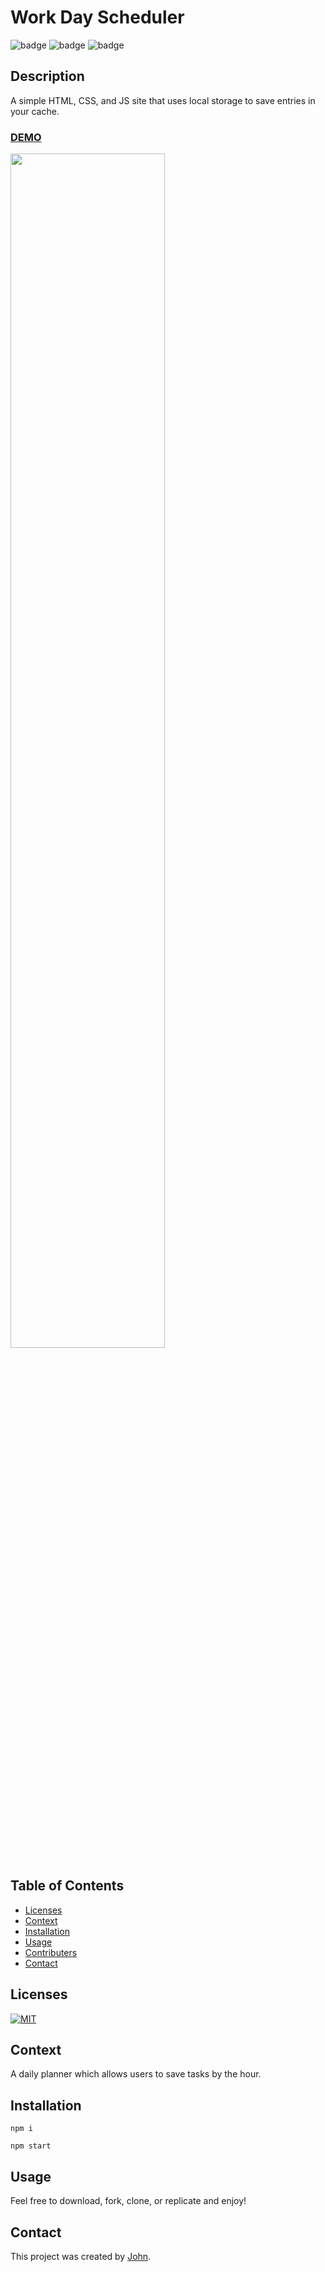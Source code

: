 # Work Day Scheduler

![badge](https://img.shields.io/badge/tech-HTML-orange)
![badge](https://img.shields.io/badge/tech-CSS-blue) 
![badge](https://img.shields.io/badge/tech-JS-yellow)

## Description
A simple HTML, CSS, and JS site that uses local storage to save entries in your cache.

### [DEMO](https://johnhughes814.github.io/Work-Day-Scheduler-v3/)

<img src="https://raw.githubusercontent.com/Johnhughes814/Work-Day-Scheduler-v3/main/image.png" width="70%"/>


## Table of Contents
  - [Licenses](#licenses)
  - [Context](#context)
  - [Installation](#installation)
  - [Usage](#usage)
  - [Contributers](#contributers)
  - [Contact](#contact)


## Licenses
<a href="https://opensource.org/licenses/MIT">
<img src="https://img.shields.io/badge/License-MIT-green" alt="MIT"></a>

## Context
A daily planner which allows users to save tasks by the hour.

## Installation
```
npm i
```

```
npm start
```

## Usage
Feel free to download, fork, clone, or replicate and enjoy!

## Contact
This project was created by [John](https://github.com/johnhughes814).
